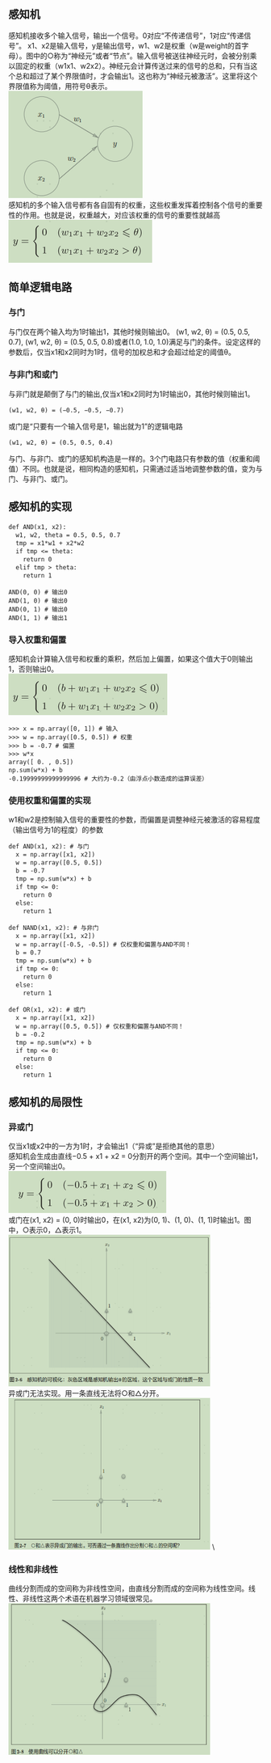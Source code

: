 ## 感知机
感知机接收多个输入信号，输出一个信号。0对应“不传递信号”，1对应“传递信号”。
x1、x2是输入信号，y是输出信号，w1、w2是权重（w是weight的首字母）。图中的○称为“神经元”或者“节点”。输入信号被送往神经元时，会被分别乘以固定的权重（w1x1、w2x2）。神经元会计算传送过来的信号的总和，只有当这个总和超过了某个界限值时，才会输出1。这也称为“神经元被激活”。这里将这个界限值称为阈值，用符号θ表示。\
![1](./image/1.png) \
感知机的多个输入信号都有各自固有的权重，这些权重发挥着控制各个信号的重要性的作用。也就是说，权重越大，对应该权重的信号的重要性就越高 \
![2](./image/2.png)
## 简单逻辑电路
### 与门
与门仅在两个输入均为1时输出1，其他时候则输出0。
(w1, w2, θ) = (0.5, 0.5, 0.7), (w1, w2, θ) = (0.5, 0.5, 0.8)或者(1.0, 1.0, 1.0)满足与门的条件。设定这样的参数后，仅当x1和x2同时为1时，信号的加权总和才会超过给定的阈值θ。
### 与非门和或门
与非门就是颠倒了与门的输出,仅当x1和x2同时为1时输出0，其他时候则输出1。
```
(w1, w2, θ) = (−0.5, −0.5, −0.7)
```
或门是“只要有一个输入信号是1，输出就为1”的逻辑电路
```
(w1, w2, θ) = (0.5, 0.5, 0.4)
```
与门、与非门、或门的感知机构造是一样的。3个门电路只有参数的值（权重和阈值）不同。也就是说，相同构造的感知机，只需通过适当地调整参数的值，变为与门、与非门、或门。

## 感知机的实现
```
def AND(x1, x2):
  w1, w2, theta = 0.5, 0.5, 0.7
  tmp = x1*w1 + x2*w2
  if tmp <= theta:
    return 0
  elif tmp > theta:
    return 1

AND(0, 0) # 输出0
AND(1, 0) # 输出0
AND(0, 1) # 输出0
AND(1, 1) # 输出1
```
### 导入权重和偏置
感知机会计算输入信号和权重的乘积，然后加上偏置，如果这个值大于0则输出1，否则输出0。\
![3](./image/3.png)
```
>>> x = np.array([0, 1]) # 输入
>>> w = np.array([0.5, 0.5]) # 权重
>>> b = -0.7 # 偏置
>>> w*x
array([ 0. , 0.5])
np.sum(w*x) + b
-0.19999999999999996 # 大约为-0.2（由浮点小数造成的运算误差）
```
### 使用权重和偏置的实现
w1和w2是控制输入信号的重要性的参数，而偏置是调整神经元被激活的容易程度（输出信号为1的程度）的参数
```
def AND(x1, x2): # 与门
  x = np.array([x1, x2])
  w = np.array([0.5, 0.5])
  b = -0.7
  tmp = np.sum(w*x) + b
  if tmp <= 0:
    return 0
  else:
    return 1

def NAND(x1, x2): # 与非门
  x = np.array([x1, x2])
  w = np.array([-0.5, -0.5]) # 仅权重和偏置与AND不同！
  b = 0.7
  tmp = np.sum(w*x) + b
  if tmp <= 0:
    return 0
  else:
    return 1

def OR(x1, x2): # 或门
  x = np.array([x1, x2])
  w = np.array([0.5, 0.5]) # 仅权重和偏置与AND不同！
  b = -0.2
  tmp = np.sum(w*x) + b
  if tmp <= 0:
    return 0
  else:
    return 1
```
## 感知机的局限性
### 异或门 
仅当x1或x2中的一方为1时，才会输出1（“异或”是拒绝其他的意思）\
感知机会生成由直线−0.5 + x1 + x2 = 0分割开的两个空间。其中一个空间输出1，另一个空间输出0。\
![5](./image/5.png) \
或门在(x1, x2) = (0, 0)时输出0，在(x1, x2)为(0, 1)、(1, 0)、(1, 1)时输出1。图中，○表示0，△表示1。\
<img src="./image/6.png" width = "400" height = "300"> \
异或门无法实现。用一条直线无法将○和△分开。 \
<img src="./image/7.png" width = "400" height = "300"> \
### 线性和非线性
曲线分割而成的空间称为非线性空间，由直线分割而成的空间称为线性空间。线性、非线性这两个术语在机器学习领域很常见。 \
<img src="./image/8.png" width = "400" height = "300">
